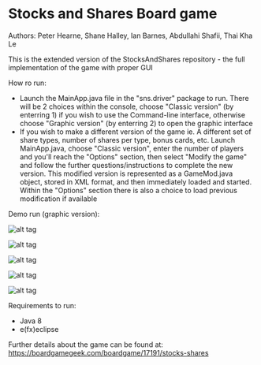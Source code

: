 # Stocks and Shares Board game
Authors: Peter Hearne, Shane Halley, Ian Barnes, Abdullahi Shafii, Thai Kha Le

This is the extended version of the StocksAndShares repository - the full implementation of the game with proper GUI

How ro run:
- Launch the MainApp.java file in the "sns.driver" package to run. There will be 2 choices within the console, choose "Classic version" (by enterring 1) if you wish to use the Command-line interface, otherwise choose "Graphic version" (by enterring 2) to open the graphic interface
- If you wish to make a different version of the game ie. A different set of share types, number of shares per type, bonus cards, etc. Launch MainApp.java, choose "Classic version", enter the number of players and you'll reach the "Options" section, then select "Modify the game" and follow the further questions/instructions to complete the new version. This modified version is represented as a GameMod.java object, stored in XML format, and then immediately loaded and started. Within the "Options" section there is also a choice to load previous modification if available

Demo run (graphic version):

![alt tag](https://www.dropbox.com/s/6qnmg2vjs20nh85/sns1.png?raw=1)

![alt tag](https://www.dropbox.com/s/yssrkt9y54z0mp3/sns2.png?raw=1)

![alt tag](https://www.dropbox.com/s/9m4pkip9m1y5iwh/sns3.png?raw=1)

![alt tag](https://www.dropbox.com/s/iua2prtqtwtx697/sns4.png?raw=1)

![alt tag](https://www.dropbox.com/s/cwjm7qnyomooa3s/sns5.png?raw=1)



Requirements to run:
- Java 8
- e(fx)eclipse

Further details about the game can be found at:
https://boardgamegeek.com/boardgame/17191/stocks-shares
